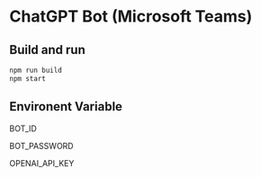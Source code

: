 # ChatGPT Bot (Microsoft Teams)

## Build and run

```bash
npm run build
npm start
```

## Environent Variable

BOT_ID

BOT_PASSWORD

OPENAI_API_KEY
